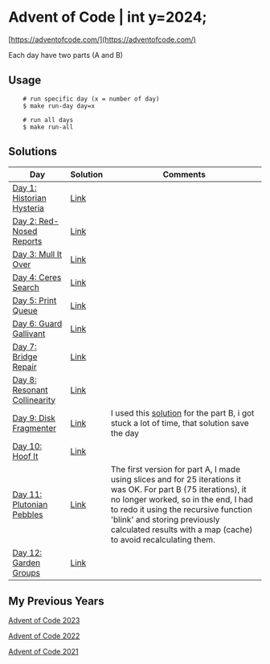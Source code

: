 # Advent of Code | int y=2024;

[https://adventofcode.com/](https://adventofcode.com/)

Each day have two parts (A and B)

## Usage

```
    # run specific day (x = number of day)
    $ make run-day day=x
    
    # run all days
    $ make run-all
```

## Solutions

| **Day**                                                             | **Solution**                                                              | **Comments**                                                                                                                                                                                                                                                                                       |
|---------------------------------------------------------------------|---------------------------------------------------------------------------|----------------------------------------------------------------------------------------------------------------------------------------------------------------------------------------------------------------------------------------------------------------------------------------------------|
| [Day 1: Historian Hysteria](https://adventofcode.com/2024/day/1)    | [Link](https://github.com/dcorto/adventofcode2024/blob/master/1/main.go)  |                                                                                                                                                                                                                                                                                                    |
| [Day 2: Red-Nosed Reports](https://adventofcode.com/2024/day/2)     | [Link](https://github.com/dcorto/adventofcode2024/blob/master/2/main.go)  |                                                                                                                                                                                                                                                                                                    |                                                                      
| [Day 3: Mull It Over](https://adventofcode.com/2024/day/3)          | [Link](https://github.com/dcorto/adventofcode2024/blob/master/3/main.go)  |                                                                                                                                                                                                                                                                                                    |
| [Day 4: Ceres Search](https://adventofcode.com/2024/day/4)          | [Link](https://github.com/dcorto/adventofcode2024/blob/master/4/main.go)  |                                                                                                                                                                                                                                                                                                    |     
| [Day 5: Print Queue](https://adventofcode.com/2024/day/5)           | [Link](https://github.com/dcorto/adventofcode2024/blob/master/5/main.go)  |                                                                                                                                                                                                                                                                                                    |
| [Day 6: Guard Gallivant](https://adventofcode.com/2024/day/6)       | [Link](https://github.com/dcorto/adventofcode2024/blob/master/6/main.go)  |                                                                                                                                                                                                                                                                                                    |
| [Day 7: Bridge Repair](https://adventofcode.com/2024/day/7)         | [Link](https://github.com/dcorto/adventofcode2024/blob/master/7/main.go)  |                                                                                                                                                                                                                                                                                                    |
| [Day 8: Resonant Collinearity](https://adventofcode.com/2024/day/8) | [Link](https://github.com/dcorto/adventofcode2024/blob/master/8/main.go)  |                                                                                                                                                                                                                                                                                                    |
| [Day 9: Disk Fragmenter](https://adventofcode.com/2024/day/9)       | [Link](https://github.com/dcorto/adventofcode2024/blob/master/9/main.go)  | I used this [solution](https://github.com/shraddhaag/aoc/blob/main/2024/day9/main.go) for the part B, i got stuck a lot of time, that solution save the day                                                                                                                                        |
| [Day 10: Hoof It](https://adventofcode.com/2024/day/10)             | [Link](https://github.com/dcorto/adventofcode2024/blob/master/10/main.go) |                                                                                                                                                                                                                                                                                                    |
| [Day 11: Plutonian Pebbles](https://adventofcode.com/2024/day/11)   | [Link](https://github.com/dcorto/adventofcode2024/blob/master/11/main.go) | The first version for part A, I made using slices and for 25 iterations it was OK. For part B (75 iterations), it no longer worked, so in the end, I had to redo it using the recursive function 'blink' and storing previously calculated results with a map (cache) to avoid recalculating them. |
| [Day 12: Garden Groups](https://adventofcode.com/2024/day/12)       | [Link](https://github.com/dcorto/adventofcode2024/blob/master/12/main.go) |                                                                                                                                                                                                                                                                                                    |

## My Previous Years

[Advent of Code 2023](https://github.com/dcorto/adventofcode2023)

[Advent of Code 2022](https://github.com/dcorto/adventofcode2022)

[Advent of Code 2021](https://github.com/dcorto/adventofcode2021)



